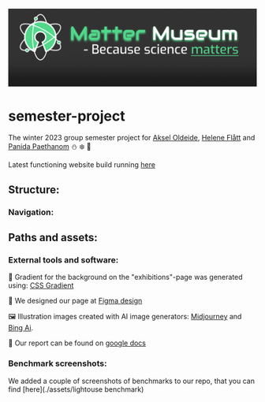 ![](./Assets/Logo/logo-screenshot.png)

# semester-project
The winter 2023 group semester project for [Aksel Oldeide](https://github.com/AkselOldeide), [Helene Flått](https://github.com/Helflaa) and [Panida Paethanom](https://github.com/Panida287) ⛄ ❄️ 🎄

Latest functioning website build running [here](https://infernal-triad.netlify.app)

## Structure:
### Navigation:

## Paths and assets:
### External tools and software:
 
🌈 Gradient for the background on the "exhibitions"-page was generated using: [CSS Gradient](https://cssgradient.io)

🎨 We designed our page at [Figma design](https://www.figma.com/file/Ht9SE1zJZ0vdDgJvCATdcs/CA---Science-Museum?type=design&node-id=140%3A2902&mode=design&t=LHZ69nni4sdxzVG6-1)

🖼️ Illustration images created with AI image generators:
[Midjourney](https://www.midjourney.com/home) and [Bing Ai](https://www.bing.com/create).

📄 Our report can be found on [google docs](https://docs.google.com/document/d/1x1TJLvF-RBRjc-UmvyzwQTB37a2tGcHqO2SCG1Trmd4/edit?usp=sharing)

### Benchmark screenshots:

We added a couple of screenshots of benchmarks to our repo, that you can find [here](./assets/lightouse benchmark)
